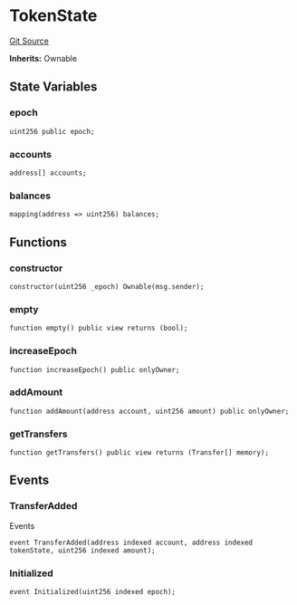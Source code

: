 # TokenState
[Git Source](https://github.com-VargaElod23/Taraxa-project/bridge/blob/996f61a29d91a8326c805bfdad924088129ae1a7/src/connectors/TokenState.sol)

**Inherits:**
Ownable


## State Variables
### epoch

```solidity
uint256 public epoch;
```


### accounts

```solidity
address[] accounts;
```


### balances

```solidity
mapping(address => uint256) balances;
```


## Functions
### constructor


```solidity
constructor(uint256 _epoch) Ownable(msg.sender);
```

### empty


```solidity
function empty() public view returns (bool);
```

### increaseEpoch


```solidity
function increaseEpoch() public onlyOwner;
```

### addAmount


```solidity
function addAmount(address account, uint256 amount) public onlyOwner;
```

### getTransfers


```solidity
function getTransfers() public view returns (Transfer[] memory);
```

## Events
### TransferAdded
Events


```solidity
event TransferAdded(address indexed account, address indexed tokenState, uint256 indexed amount);
```

### Initialized

```solidity
event Initialized(uint256 indexed epoch);
```

